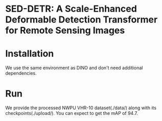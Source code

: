 # SED-DETR: A Scale-Enhanced Deformable Detection Transformer for Remote Sensing Images
# Installation
We use the same environment as DINO and don't need additional dependencies.
# Run
We provide the processed NWPU VHR-10 dataset(./data/) along with its checkpoints(./upload/). You can expect to get the mAP of 94.7.
